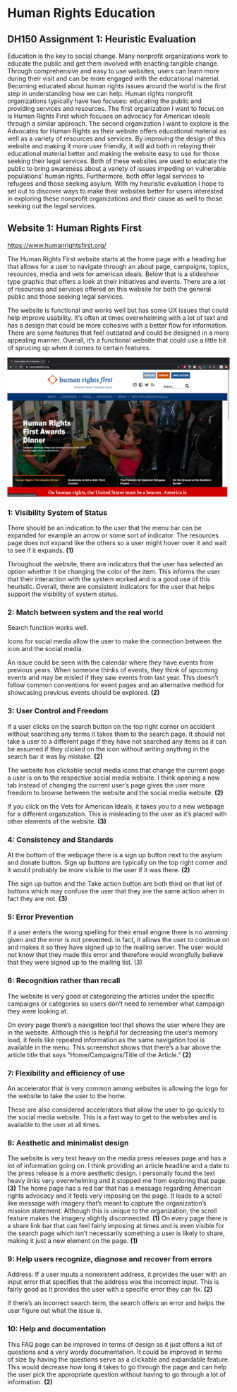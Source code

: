 # Human Rights Education 

## DH150 Assignment 1: Heuristic Evaluation
Education is the key to social change. Many nonprofit organizations work to educate the public and get them involved with enacting tangible change. Through comprehensive and easy to use websites, users can learn more during their visit and can be more engaged with the educational material. Becoming educated about human rights issues around the world is the first step in understanding how we can help. Human rights nonprofit organizations typically have two focuses: educating the public and providing services and resources. The first organization I want to focus on is Human Rights First which focuses on advocacy for American ideals through a similar approach. The second organization I want to explore is the Advocates for Human Rights as their website offers educational material as well as a variety of resources and services. By improving the design of this website and making it more user friendly, it will aid both in relaying their educational material better and making the website easy to use for those seeking their legal services. Both of these websites are used to educate the public to bring awareness about a variety of issues impeding on vulnerable populations' human rights. Furthermore, both offer legal services to refugees and those seeking asylum. With my heuristic evaluation I hope to set out to discover ways to make their websites better for users interested in exploring these nonprofit organizations and their cause as well to those seeking out the legal services.

## Website 1: Human Rights First 
https://www.humanrightsfirst.org/

The Human Rights First website starts at the home page with a heading bar that allows for a user to navigate through an about page, campaigns, topics, resources, media and vets for american ideals. Below that is a slideshow type graphic that offers a look at their initiatives and events. There are a lot of resources and services offered on this website for both the general public and those seeking legal services. 
 
The website is functional and works well but has some UX issues that could help improve usability. It’s often at times overwhelming with a lot of text and has a design that could be more cohesive with a better flow for information. There are some features that feel outdated and could be designed in a more appealing manner. Overall, it’s a functional website that could use a little bit of sprucing up when it comes to certain features. 

<img src="./Human Rights First Webpage Screenshot.png">

### 1: Visibility System of Status
There should be an indication to the user that the menu bar can be expanded for example an arrow or some sort of indicator. The resources page does not expand like the others so a user might hover over it and wait to see if it expands. **(1)**

Throughout the website, there are indicators that the user has selected an option whether it be changing the color of the item. This informs the user that their interaction with the system worked and is a good use of this heuristic. Overall, there are consistent indicators for the user that helps support the visibility of system status. 

### 2: Match between system and the real world 
Search function works well.  

Icons for social media allow the user to make the connection between the icon and the social media. 

An issue could be seen with the calendar where they have events from previous years. When someone thinks of events, they think of upcoming events and may be misled if they saw events from last year. This doesn’t follow common conventions for event pages and an alternative method for showcasing previous events should be explored. **(2)** 

### 3: User Control and Freedom 
If a user clicks on the search button on the top right corner on accident without searching any terms it takes them to the search page. It should not take a user to a different page if they have not searched any items as it can be assumed if they clicked on the icon without writing anything in the search bar it was by mistake. **(2)**

The website has clickable social media icons that change the current page a user is on to the respective social media website. I think opening a new tab instead of changing the current user’s page gives the user more freedom to browse between the website and the social media website. **(2)**

If you click on the Vets for American Ideals, it takes you to a new webpage for a different organization. This is misleading to the user as it’s placed with other elements of the website. **(3)**

### 4: Consistency and Standards
At the bottom of the webpage there is a sign up button next to the asylum and donate button. Sign up buttons are typically on the top right corner and it would probably be more visible to the user if it was there. **(2)**

The sign up button and the Take action button are both third on that list of buttons which may confuse the user that they are the same action when in fact they are not. **(3)**

### 5: Error Prevention 
If a user enters the wrong spelling for their email engine there is no warning given and the error is not prevented. In fact, it allows the user to continue on and makes it so they have signed up to the mailing server. The user would not know that they made this error and therefore would wrongfully believe that they were signed up to the mailing list. (3)
 
### 6: Recognition rather than recall
 
The website is very good at categorizing the articles under the specific campaigns or categories so users don’t need to remember what campaign they were looking at. 

On every page there’s a navigation tool that shows the user where they are in the website. Although this is helpful for decreasing the user’s memory load, it feels like repeated information as the same navigation tool is available in the menu. This screenshot shows that there’s a bar above the article title that says “Home/Campaigns/Title of the Article.” **(2)**
 
### 7: Flexibility and efficiency of use 
An accelerator that is very common among websites is allowing the logo for the website to take the user to the home. 

These are also considered accelerators that allow the user to go quickly to the social media website. This is a fast way to get to the websites and is available to the user at all times. 
 
### 8: Aesthetic and minimalist design 
The website is very text heavy on the media press releases page and has a lot of information going on. I think providing an article headline and a date to the press release is a more aesthetic design. I personally found the text heavy links very overwhelming and it stopped me from exploring that page. **(3)**
The home page has a red bar that has a message regarding American rights advocacy and it feels very imposing on the page. It leads to a scroll like message with imagery that’s meant to capture the organization’s mission statement. Although this is unique to the organization, the scroll feature makes the imagery slightly disconnected. **(1)**
On every page there is a share link bar that can feel fairly imposing at times and is even visible for the search page which isn’t necessarily something a user is likely to share, making it just a new element on the page. **(1)**
 
### 9: Help users recognize, diagnose and recover from errors
Address: If a user inputs a nonexistent address, it provides the user with an input error that specifies that the address was the incorrect input. This is fairly good as it provides the user with a specific error they can fix. **(2)**

If there’s an incorrect search term, the search offers an error and helps the user figure out what the issue is. 
 
### 10: Help and documentation 
This FAQ page can be improved in terms of design as it just offers a list of questions and a very wordy documentation. It could be improved in terms of size by having the questions serve as a clickable and expandable feature. This would decrease how long it takes to go through the page and can help the user pick the appropriate question without having to go through a lot of information. **(2)**
 
 



